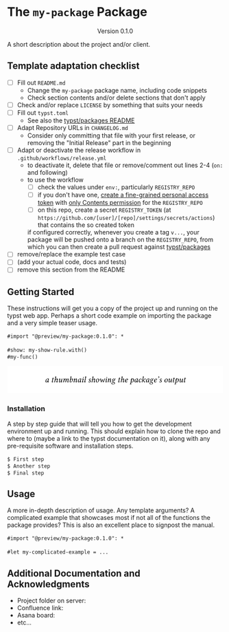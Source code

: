 # The `my-package` Package
<div align="center">Version 0.1.0</div>

A short description about the project and/or client.

## Template adaptation checklist

- [ ] Fill out `README.md`
  - Change the `my-package` package name, including code snippets
  - Check section contents and/or delete sections that don't apply
- [ ] Check and/or replace `LICENSE` by something that suits your needs
- [ ] Fill out `typst.toml`
  - See also the [typst/packages README](https://github.com/typst/packages/?tab=readme-ov-file#package-format)
- [ ] Adapt Repository URLs in `CHANGELOG.md`
  - Consider only committing that file with your first release, or removing the "Initial Release" part in the beginning
- [ ] Adapt or deactivate the release workflow in `.github/workflows/release.yml`
  - to deactivate it, delete that file or remove/comment out lines 2-4 (`on:` and following)
  - to use the workflow
    - [ ] check the values under `env:`, particularly `REGISTRY_REPO`
    - [ ] if you don't have one, [create a fine-grained personal access token](https://github.com/settings/tokens?type=beta) with [only Contents permission](https://stackoverflow.com/a/75116350/371191) for the `REGISTRY_REPO`
    - [ ] on this repo, create a secret `REGISTRY_TOKEN` (at `https://github.com/[user]/[repo]/settings/secrets/actions`) that contains the so created token

    if configured correctly, whenever you create a tag `v...`, your package will be pushed onto a branch on the `REGISTRY_REPO`, from which you can then create a pull request against [typst/packages](https://github.com/typst/packages/)
- [ ] remove/replace the example test case
- [ ] (add your actual code, docs and tests)
- [ ] remove this section from the README

## Getting Started

These instructions will get you a copy of the project up and running on the typst web app. Perhaps a short code example on importing the package and a very simple teaser usage.

```typ
#import "@preview/my-package:0.1.0": *

#show: my-show-rule.with()
#my-func()
```

<picture>
  <source media="(prefers-color-scheme: dark)" srcset="./thumbnail-dark.png">
  <img src="./thumbnail-light.png">
</picture>

### Installation

A step by step guide that will tell you how to get the development environment up and running. This should explain how to clone the repo and where to (maybe a link to the typst documentation on it), along with any pre-requisite software and installation steps.

```
$ First step
$ Another step
$ Final step
```

## Usage

A more in-depth description of usage. Any template arguments? A complicated example that showcases most if not all of the functions the package provides? This is also an excellent place to signpost the manual.

```typ
#import "@preview/my-package:0.1.0": *

#let my-complicated-example = ...
```

## Additional Documentation and Acknowledgments

* Project folder on server:
* Confluence link:
* Asana board:
* etc...
